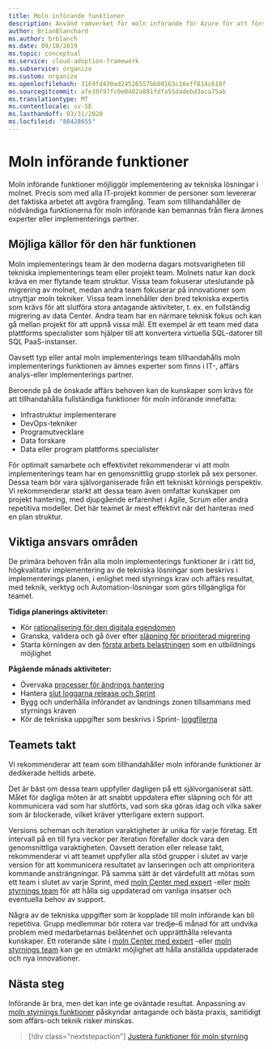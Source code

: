 ```yaml
---
title: Moln införande funktioner
description: Använd ramverket för moln införande för Azure för att förstå bildande av moln implementerings funktioner och personal dina team.
author: BrianBlanchard
ms.author: brblanch
ms.date: 09/10/2019
ms.topic: conceptual
ms.service: cloud-adoption-framework
ms.subservice: organize
ms.custom: organize
ms.openlocfilehash: 3169fd430ad24526557bb80163c16eff814c618f
ms.sourcegitcommit: afe10f97fc0e0402a881fdfa55dadebd3aca75ab
ms.translationtype: MT
ms.contentlocale: sv-SE
ms.lasthandoff: 03/31/2020
ms.locfileid: "80428655"
---
```

# <a name="cloud-adoption-capabilities"></a>Moln införande funktioner

Moln införande funktioner möjliggör implementering av tekniska lösningar i molnet. Precis som med alla IT-projekt kommer de personer som levererar det faktiska arbetet att avgöra framgång. Team som tillhandahåller de nödvändiga funktionerna för moln införande kan bemannas från flera ämnes experter eller implementerings partner.

## <a name="possible-sources-for-this-capability"></a>Möjliga källor för den här funktionen

Moln implementerings team är den moderna dagars motsvarigheten till tekniska implementerings team eller projekt team. Molnets natur kan dock kräva en mer flytande team struktur. Vissa team fokuserar uteslutande på migrering av molnet, medan andra team fokuserar på innovationer som utnyttjar moln tekniker. Vissa team innehåller den bred tekniska expertis som krävs för att slutföra stora antagande aktiviteter, t. ex. en fullständig migrering av data Center. Andra team har en närmare teknisk fokus och kan gå mellan projekt för att uppnå vissa mål. Ett exempel är ett team med data plattforms specialister som hjälper till att konvertera virtuella SQL-datorer till SQL PaaS-instanser.

Oavsett typ eller antal moln implementerings team tillhandahålls moln implementerings funktionen av ämnes experter som finns i IT-, affärs analys-eller implementerings partner.

Beroende på de önskade affärs behoven kan de kunskaper som krävs för att tillhandahålla fullständiga funktioner för moln införande innefatta:

- Infrastruktur implementerare
- DevOps-tekniker
- Programutvecklare
- Data forskare
- Data eller program plattforms specialister

För optimalt samarbete och effektivitet rekommenderar vi att moln implementerings team har en genomsnittlig grupp storlek på sex personer. Dessa team bör vara självorganiserade från ett tekniskt körnings perspektiv. Vi rekommenderar starkt att dessa team även omfattar kunskaper om projekt hantering, med djupgående erfarenhet i Agile, Scrum eller andra repetitiva modeller. Det här teamet är mest effektivt när det hanteras med en plan struktur.

## <a name="key-responsibilities"></a>Viktiga ansvars områden

De primära behoven från alla moln implementerings funktioner är i rätt tid, högkvalitativ implementering av de tekniska lösningar som beskrivs i implementerings planen, i enlighet med styrnings krav och affärs resultat, med teknik, verktyg och Automation-lösningar som görs tillgängliga för teamet.

**Tidiga planerings aktiviteter:**

- Kör [rationalisering för den digitala egendomen](../digital-estate/index.md)
- Granska, validera och gå över efter [släpning för prioriterad migrering](../migrate/migration-considerations/assess/release-iteration-backlog.md)
- Starta körningen av den [första arbets belastningen](../digital-estate/rationalize.md#select-the-first-workload) som en utbildnings möjlighet

**Pågående månads aktiviteter:**

- Övervaka [processer för ändrings hantering](../migrate/migration-considerations/prerequisites/technical-complexity.md)
- Hantera [slut loggarna release och Sprint](../migrate/migration-considerations/assess/release-iteration-backlog.md)
- Bygg och underhålla införandet av landnings zonen tillsammans med styrnings kraven
- Kör de tekniska uppgifter som beskrivs i Sprint- [loggfilerna](../migrate/migration-considerations/assess/release-iteration-backlog.md)

## <a name="team-cadence"></a>Teamets takt

Vi rekommenderar att team som tillhandahåller moln införande funktioner är dedikerade heltids arbete.

Det är bäst om dessa team uppfyller dagligen på ett självorganiserat sätt. Målet för dagliga möten är att snabbt uppdatera efter släpning och för att kommunicera vad som har slutförts, vad som ska göras idag och vilka saker som är blockerade, vilket kräver ytterligare extern support.

Versions scheman och iteration varaktigheter är unika för varje företag. Ett intervall på en till fyra veckor per iteration förefaller dock vara den genomsnittliga varaktigheten. Oavsett iteration eller release takt, rekommenderar vi att teamet uppfyller alla stöd grupper i slutet av varje version för att kommunicera resultatet av lanseringen och att omprioritera kommande ansträngningar. På samma sätt är det värdefullt att mötas som ett team i slutet av varje Sprint, med [moln Center med expert](./cloud-center-of-excellence.md) -eller [moln styrnings team](./cloud-governance.md) för att hålla sig uppdaterad om vanliga insatser och eventuella behov av support.

Några av de tekniska uppgifter som är kopplade till moln införande kan bli repetitiva. Grupp medlemmar bör rotera var tredje&ndash;6 månad för att undvika problem med medarbetarnas belåtenhet och upprätthålla relevanta kunskaper. Ett roterande säte i [moln Center med expert](./cloud-center-of-excellence.md) -eller [moln styrnings team](./cloud-governance.md) kan ge en utmärkt möjlighet att hålla anställda uppdaterade och nya innovationer.

## <a name="next-steps"></a>Nästa steg

Införande är bra, men det kan inte ge oväntade resultat. Anpassning av [moln styrnings funktioner](./cloud-governance.md) påskyndar antagande och bästa praxis, samtidigt som affärs-och teknik risker minskas.

> [!div class="nextstepaction"]
> [Justera funktioner för moln styrning](./cloud-governance.md)
